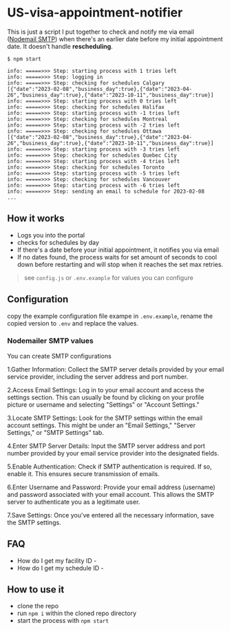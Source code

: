 # US-visa-appointment-notifier

This is just a script I put together to check and notify me via email ([Nodemail SMTP](https://nodemailer.com/smtp/)) when there's an earlier date before my initial appointment date. It doesn't handle **rescheduling**. 


```
$ npm start

info: =====>>> Step: starting process with 1 tries left
info: =====>>> Step: logging in
info: =====>>> Step: checking for schedules Calgary
[{"date":"2023-02-08","business_day":true},{"date":"2023-04-26","business_day":true},{"date":"2023-10-11","business_day":true}]
info: =====>>> Step: starting process with 0 tries left
info: =====>>> Step: checking for schedules Halifax
info: =====>>> Step: starting process with -1 tries left
info: =====>>> Step: checking for schedules Montreal
info: =====>>> Step: starting process with -2 tries left
info: =====>>> Step: checking for schedules Ottawa
[{"date":"2023-02-08","business_day":true},{"date":"2023-04-26","business_day":true},{"date":"2023-10-11","business_day":true}]
info: =====>>> Step: starting process with -3 tries left
info: =====>>> Step: checking for schedules Quebec City
info: =====>>> Step: starting process with -4 tries left
info: =====>>> Step: checking for schedules Toronto
info: =====>>> Step: starting process with -5 tries left
info: =====>>> Step: checking for schedules Vancouver
info: =====>>> Step: starting process with -6 tries left
info: =====>>> Step: sending an email to schedule for 2023-02-08
...
```



## How it works

* Logs you into the portal
* checks for schedules by day 
* If there's a date before your initial appointment, it notifies you via email
* If no dates found, the process waits for set amount of seconds to cool down before restarting and will stop when it reaches the set max retries.

> see `config.js` or `.env.example` for values you can configure

## Configuration

copy the example configuration file exampe in `.env.example`, rename the copied version to `.env` and replace the values.

### Nodemailer SMTP values 

You can create SMTP configurations

1.Gather Information: Collect the SMTP server details provided by your email service provider, including the server address and port number.

2.Access Email Settings: Log in to your email account and access the settings section. This can usually be found by clicking on your profile picture or username and selecting "Settings" or "Account Settings."

3.Locate SMTP Settings: Look for the SMTP settings within the email account settings. This might be under an "Email Settings," "Server Settings," or "SMTP Settings" tab.

4.Enter SMTP Server Details: Input the SMTP server address and port number provided by your email service provider into the designated fields.

5.Enable Authentication: Check if SMTP authentication is required. If so, enable it. This ensures secure transmission of emails.

6.Enter Username and Password: Provide your email address (username) and password associated with your email account. This allows the SMTP server to authenticate you as a legitimate user.

7.Save Settings: Once you've entered all the necessary information, save the SMTP settings.


## FAQ

* How do I get my facility ID - 
* How do I get my schedule ID - 

## How to use it

* clone the repo 
* run `npm i` within the cloned repo directory
* start the process with `npm start`


